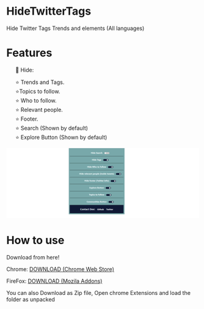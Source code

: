 # HideTwitterTags

Hide Twitter Tags Trends and elements (All languages)

# Features

 <ul>
    🌠 Hide:
 
 ⭐ Trends and Tags.<br>
 ⭐Topics to follow.<br>
 ⭐ Who to follow.<br>
 ⭐ Relevant people.<br>
 ⭐ Footer.<br>
 ⭐ Search (Shown by default)<br>
 ⭐ Explore Button (Shown by default) 
</ul>

![Screenshot](https://github.com/Sal7one/HideTwitterTags/blob/master/newscreenshot.png?raw=true)

# How to use

Download from here!

Chrome:
[DOWNLOAD (Chrome Web Store)](https://chrome.google.com/webstore/detail/twitter-tags-hider/njfgdkckokikphjhheihclmnjnbchfci)

FireFox:
[DOWNLOAD (Mozila Addons)](https://addons.mozilla.org/en-US/firefox/addon/twitter-tags-and-trends-hider/)

You can also
Download as Zip file, Open chrome Extensions and load the folder as unpacked
